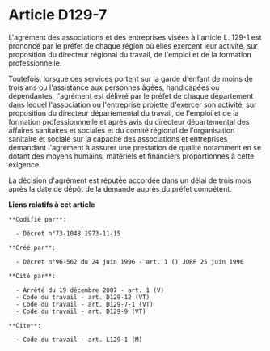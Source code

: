 # Article D129-7

L'agrément des associations et des entreprises visées à l'article L. 129-1 est prononcé par le préfet de chaque région où
elles exercent leur activité, sur proposition du directeur régional du travail, de l'emploi et de la formation
professionnelle.

Toutefois, lorsque ces services portent sur la garde d'enfant de moins de trois ans ou l'assistance aux personnes âgées,
handicapées ou dépendantes, l'agrément est délivré par le préfet de chaque département dans lequel l'association ou
l'entreprise projette d'exercer son activité, sur proposition du directeur départemental du travail, de l'emploi et de la
formation professionnnelle et après avis du directeur départemental des affaires sanitaires et sociales et du comité régional
de l'organisation sanitaire et sociale sur la capacité des associations et entreprises demandant l'agrément à assurer une
prestation de qualité notamment en se dotant des moyens humains, matériels et financiers proportionnés à cette exigence.

La décision d'agrément est réputée accordée dans un délai de trois mois après la date de dépôt de la demande auprès du préfet
compétent.

**Liens relatifs à cet article**

	**Codifié par**:

	  - Décret n°73-1048 1973-11-15

	**Créé par**:

	  - Décret n°96-562 du 24 juin 1996 - art. 1 () JORF 25 juin 1996

	**Cité par**:

	  - Arrêté du 19 décembre 2007 - art. 1 (V)
	  - Code du travail - art. D129-12 (VT)
	  - Code du travail - art. D129-7-1 (VT)
	  - Code du travail - art. D129-9 (VT)

	**Cite**:

	  - Code du travail - art. L129-1 (M)

